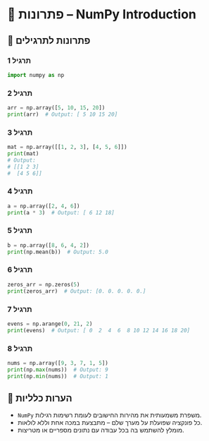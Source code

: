 # 📘 פתרונות – NumPy Introduction

## 🧪 פתרונות לתרגילים

### תרגיל 1
```python
import numpy as np
```

### תרגיל 2
```python
arr = np.array([5, 10, 15, 20])
print(arr)  # Output: [ 5 10 15 20]
```

### תרגיל 3
```python
mat = np.array([[1, 2, 3], [4, 5, 6]])
print(mat)
# Output:
# [[1 2 3]
#  [4 5 6]]
```

### תרגיל 4
```python
a = np.array([2, 4, 6])
print(a * 3)  # Output: [ 6 12 18]
```

### תרגיל 5
```python
b = np.array([8, 6, 4, 2])
print(np.mean(b))  # Output: 5.0
```

### תרגיל 6
```python
zeros_arr = np.zeros(5)
print(zeros_arr)  # Output: [0. 0. 0. 0. 0.]
```

### תרגיל 7
```python
evens = np.arange(0, 21, 2)
print(evens)  # Output: [ 0  2  4  6  8 10 12 14 16 18 20]
```

### תרגיל 8
```python
nums = np.array([9, 3, 7, 1, 5])
print(np.max(nums))  # Output: 9
print(np.min(nums))  # Output: 1
```

## 💬 הערות כלליות

* `NumPy` משפרת משמעותית את מהירות החישובים לעומת רשימות רגילות.
* כל פונקציה שפועלת על מערך שלם – מתבצעת במכה אחת וללא לולאות.
* מומלץ להשתמש בה בכל עבודה עם נתונים מספריים או מטריצות.
